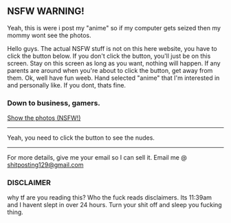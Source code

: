 ## NSFW WARNING!


Yeah, this is were i post my "anime" so if my computer gets seized then my mommy wont see the photos.

Hello guys. The actual NSFW stuff is not on this here website, you have to click the button below. If you don't click the button, you'll just be on this screen. Stay on this screen as long as you want, nothing will happen. If any parents are around when you're about to click the button, get away from them.
Ok, well have fun weeb. Hand selected "anime" that I'm interested in and personally like. If you dont, thats fine.
### Down to business, gamers.

<a class="github-button" href="https://phatass112.github.io/2.io/#" data-color-scheme="no-preference: dark; dark: dark; dark: dark;" data-icon="octicon-issue-opened" data-size="large" aria-label="Issue ntkme/github-buttons on GitHub">Show the photos (NSFW!)</a>

----------------------------------------------------

Yeah, you need to click the button to see the nudes.

----------------------------------------------------

For more details, give me your email so I can sell it.
Email me @ shitposting129@gmail.com


### DISCLAIMER
why tf are you reading this? Who the fuck reads disclaimers. Its 11:39am and I havent slept in over 24 hours. Turn your shit off and sleep you fucking thing.

<script async defer src="https://buttons.github.io/buttons.js"></script>
